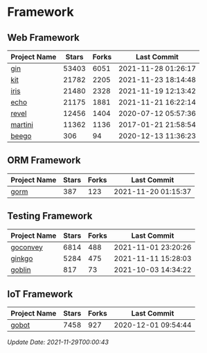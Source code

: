 # Framework

## Web Framework
| Project Name | Stars | Forks | Last Commit |
| ------------ | ----- | ----- | ----------- |
| [gin](https://github.com/gin-gonic/gin) | 53403 | 6051 | 2021-11-28 01:26:17 |
| [kit](https://github.com/go-kit/kit) | 21782 | 2205 | 2021-11-23 18:14:48 |
| [iris](https://github.com/kataras/iris) | 21480 | 2328 | 2021-11-19 12:13:42 |
| [echo](https://github.com/labstack/echo) | 21175 | 1881 | 2021-11-21 16:22:14 |
| [revel](https://github.com/revel/revel) | 12456 | 1404 | 2020-07-12 05:57:36 |
| [martini](https://github.com/go-martini/martini) | 11362 | 1136 | 2017-01-21 21:58:54 |
| [beego](https://github.com/astaxie/beego) | 306 | 94 | 2020-12-13 11:36:23 |

## ORM Framework
| Project Name | Stars | Forks | Last Commit |
| ------------ | ----- | ----- | ----------- |
| [gorm](https://github.com/jinzhu/gorm) | 387 | 123 | 2021-11-20 01:15:37 |

## Testing Framework
| Project Name | Stars | Forks | Last Commit |
| ------------ | ----- | ----- | ----------- |
| [goconvey](https://github.com/smartystreets/goconvey) | 6814 | 488 | 2021-11-01 23:20:26 |
| [ginkgo](https://github.com/onsi/ginkgo) | 5284 | 475 | 2021-11-11 15:28:03 |
| [goblin](https://github.com/franela/goblin) | 817 | 73 | 2021-10-03 14:34:22 |

## IoT Framework
| Project Name | Stars | Forks | Last Commit |
| ------------ | ----- | ----- | ----------- |
| [gobot](https://github.com/hybridgroup/gobot) | 7458 | 927 | 2020-12-01 09:54:44 |

*Update Date: 2021-11-29T00:00:43*